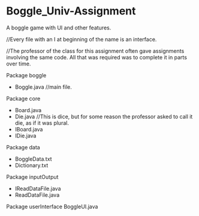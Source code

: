 # Boggle_Univ-Assignment
A boggle game with UI and other features.

//Every file with an I at beginning of the name is an interface.

//The professor of the class for this assignment often gave assignments involving the same code. All that was required was to complete it in parts over time.

Package boggle
- Boggle.java //main file.

Package core
- Board.java
- Die.java //This is dice, but for some reason the professor asked to call it die, as if it was plural.
- IBoard.java
- IDie.java

Package data
- BoggleData.txt
- Dictionary.txt

Package inputOutput
- IReadDataFile.java
- ReadDataFile.java

Package userInterface
BoggleUI.java
